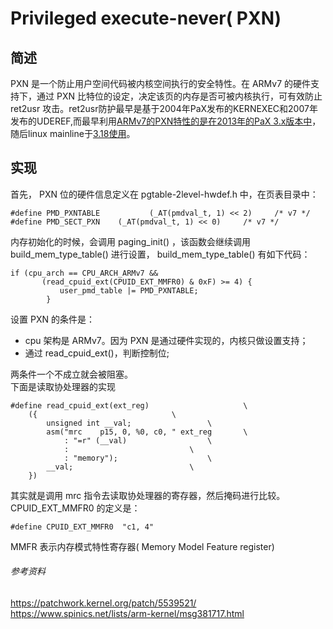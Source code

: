 # Privileged execute-never( PXN)
## 简述
PXN 是一个防止用户空间代码被内核空间执行的安全特性。在 ARMv7 的硬件支持下，通过 PXN 比特位的设定，决定该页的内存是否可被内核执行，可有效防止 ret2usr 攻击。ret2usr防护最早是基于2004年PaX发布的KERNEXEC和2007年发布的UDEREF,而最早利用[ARMv7的PXN特性的是在2013年的PaX 3.x版本中](https://grsecurity.net/recent_arm_security_improvements.php)，随后linux mainline于[3.18使用](https://git.kernel.org/pub/scm/linux/kernel/git/torvalds/linux.git/commit/?id=1e6b48116a95046ec51f3d40f83aff8b006674d7)。

## 实现
首先， PXN 位的硬件信息定义在 pgtable-2level-hwdef.h 中，在页表目录中：
```
#define PMD_PXNTABLE           (_AT(pmdval_t, 1) << 2)     /* v7 */
#define PMD_SECT_PXN    (_AT(pmdval_t, 1) << 0)     /* v7 */
```
内存初始化的时候，会调用 paging_init() ，该函数会继续调用 build_mem_type_table() 进行设置， build_mem_type_table() 有如下代码：
```
if (cpu_arch == CPU_ARCH_ARMv7 &&
       (read_cpuid_ext(CPUID_EXT_MMFR0) & 0xF) >= 4) {
           user_pmd_table |= PMD_PXNTABLE;
        }
```
设置 PXN 的条件是：  
- cpu 架构是 ARMv7。因为 PXN 是通过硬件实现的，内核只做设置支持；  
- 通过 read_cpuid_ext()，判断控制位;  

两条件一个不成立就会被阻塞。  
下面是读取协处理器的实现  
```
#define read_cpuid_ext(ext_reg)						\
	({								\
		unsigned int __val;					\
		asm("mrc	p15, 0, %0, c0, " ext_reg		\
		    : "=r" (__val)					\
		    :							\
		    : "memory");					\
		__val;							\
	})
```
其实就是调用 mrc 指令去读取协处理器的寄存器，然后掩码进行比较。CPUID_EXT_MMFR0 的定义是：  
```
#define CPUID_EXT_MMFR0  "c1, 4"
```
MMFR 表示内存模式特性寄存器( Memory Model Feature register)  

###### 参考资料
https://patchwork.kernel.org/patch/5539521/  
https://www.spinics.net/lists/arm-kernel/msg381717.html  
